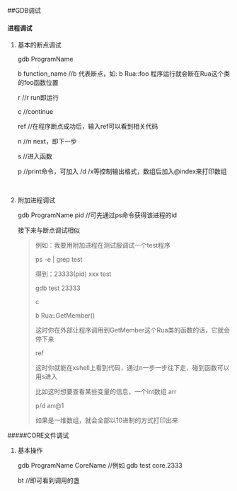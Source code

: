 ##GDB调试

#### 进程调试

1. 基本的断点调试

   gdb		ProgramName

   b		function_name		//b 代表断点，如:	b	Rua::foo	程序运行就会断在Rua这个类的foo函数位置

   r							//r  run即运行

   c							//continue

   ref							//在程序断点成功后，输入ref可以看到相关代码

   n							//n  next，即下一步

   s							//进入函数

   p							//print命令，可加入  /d  /x等控制输出格式，数组后加入@index来打印数组

   ​

2. 附加进程调试

   gdb		ProgramName		pid		//可先通过ps命令获得该进程的id

   接下来与断点调试相似

   >例如：我要用附加进程在测试服调试一个test程序
   >
   >ps -e | grep test
   >
   >得到：23333(pid)     xxx     test
   >
   >gdb		test		23333
   >
   >c
   >
   >b		Rua::GetMember()
   >
   >这时你在外部让程序调用到GetMember这个Rua类的函数的话，它就会停下来
   >
   >ref
   >
   >这时你就能在xshell上看到代码，通过n一步一步往下走，碰到函数可以用s进入
   >
   >比如这时想要查看某些变量的信息，一个int数组  arr
   >
   >p/d	arr@1
   >
   >如果是一维数组，就会全部以10进制的方式打印出来

#####CORE文件调试

1. 基本操作

   gdb		ProgramName		CoreName	//例如   gdb	test		core.2333

   bt								//即可看到调用的盏	

